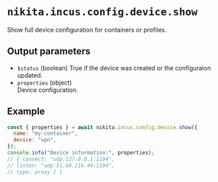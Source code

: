 # `nikita.incus.config.device.show`

Show full device configuration for containers or profiles.

## Output parameters

- `$status` (boolean)
  True if the device was created or the configuraion updated.
- `properties` (object)  
  Device configuration.

## Example

```js
const { properties } = await nikita.incus.config.device.show({
  name: "my-container",
  device: "vpn",
});
console.info("Device information:", properties);
// { connect: "udp:127.0.0.1:1194",
// listen: "udp:51.68.116.44:1194",
// type: proxy } }
```
